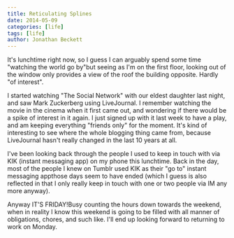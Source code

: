 ```yaml
---
title: Reticulating Splines
date: 2014-05-09
categories: [life]
tags: [life]
author: Jonathan Beckett
---
```


It's lunchtime right now, so I guess I can arguably spend some time "watching the world go by"but seeing as I'm on the first floor, looking out of the window only provides a view of the roof the building opposite. Hardly "of interest".

I started watching "The Social Network" with our eldest daughter last night, and saw Mark Zuckerberg using LiveJournal. I remember watching the movie in the cinema when it first came out, and wondering if there would be a spike of interest in it again. I just signed up with it last week to have a play, and am keeping everything "friends only" for the moment. It's kind of interesting to see where the whole blogging thing came from, because LiveJournal hasn't really changed in the last 10 years at all.

I've been looking back through the people I used to keep in touch with via KIK (instant messaging app) on my phone this lunchtime. Back in the day, most of the people I knew on Tumblr used KIK as their "go to" instant messaging appthose days seem to have ended (which I guess is also reflected in that I only really keep in touch with one or two people via IM any more anyway).

Anyway IT'S FRIDAY!Busy counting the hours down towards the weekend, when in reality I know this weekend is going to be filled with all manner of obligations, chores, and such like. I'll end up looking forward to returning to work on Monday.